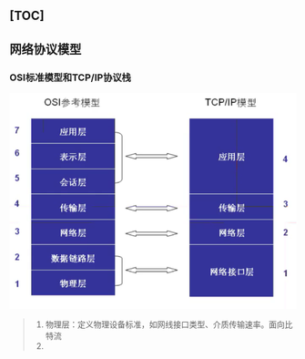 [TOC]
---

## 网络协议模型
### OSI标准模型和TCP/IP协议栈

![20200318161349.png](https://raw.githubusercontent.com/itisl/Pic_Bed/master/img/20200318161349.png)
> 1. 物理层：定义物理设备标准，如网线接口类型、介质传输速率。面向比特流
> 2. 